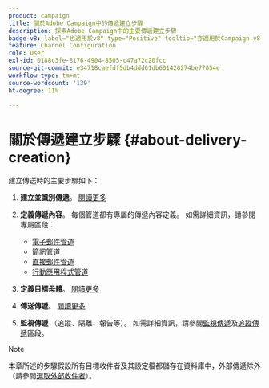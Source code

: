 ```yaml
---
product: campaign
title: 關於Adobe Campaign中的傳遞建立步驟
description: 探索Adobe Campaign中的主要傳遞建立步驟
badge-v8: label="也適用於v8" type="Positive" tooltip="亦適用於Campaign v8"
feature: Channel Configuration
role: User
exl-id: 0188c3fe-8176-4904-8505-c47a72c20fcc
source-git-commit: e34718caefdf5db4ddd61db601420274be77054e
workflow-type: tm+mt
source-wordcount: '139'
ht-degree: 11%

---
```


# 關於傳遞建立步驟 {#about-delivery-creation}

建立傳送時的主要步驟如下：

1. **建立並識別傳遞**。 [閱讀更多](steps-create-and-identify-the-delivery.md)

1. **定義傳遞內容**。 每個管道都有專屬的傳遞內容定義。 如需詳細資訊，請參閱專屬區段：

   * [電子郵件管道](defining-the-email-content.md)
   * [簡訊管道](sms-create.md#defining-the-sms-content)
   * [直接郵件管道](defining-the-direct-mail-content.md)
   * [行動應用程式管道](about-mobile-app-channel.md)

1. **定義目標母體**。 [閱讀更多](steps-defining-the-target-population.md)

1. **傳送傳遞**。 [閱讀更多](steps-sending-the-delivery.md)

1. **監視傳遞** （追蹤、隔離、報告等）。 如需詳細資訊，請參閱[監視傳遞](about-delivery-monitoring.md)及[追蹤傳遞](about-message-tracking.md)區段。

>[!NOTE]
>
>本章所述的步驟假設所有目標收件者及其設定檔都儲存在資料庫中，外部傳遞除外（請參閱[選取外部收件者](steps-defining-the-target-population.md#selecting-external-recipients)）。
